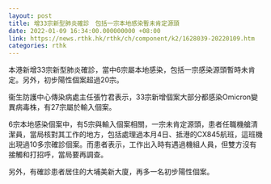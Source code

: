 ```yaml
---
layout: post
title: 增33宗新型肺炎確診　包括一宗本地感染暫未肯定源頭
date: 2022-01-09 16:34:00.000000000 +08:00
link: https://news.rthk.hk/rthk/ch/component/k2/1628039-20220109.htm
categories: rthk
---
```


本港新增33宗新型肺炎確診，當中6宗屬本地感染，包括一宗感染源頭暫時未肯定。另外，初步陽性個案超過20宗。

衞生防護中心傳染病處主任張竹君表示，33宗新增個案大部分都感染Omicron變異病毒株，有27宗屬於輸入個案。

6宗本地感染個案中，有5宗與輸入個案相關，一宗未肯定源頭，患者任職機艙清潔員，當局核對其工作的地方，包括處理過本月4日、抵港的CX845航班，這班機出現過10多宗確診個案。而患者表示，工作出入時有遇過機組人員，但雙方沒有接觸和打招呼，當局要再調查。

另外，有確診患者居住的大埔美新大廈，再多一名初步陽性個案。
